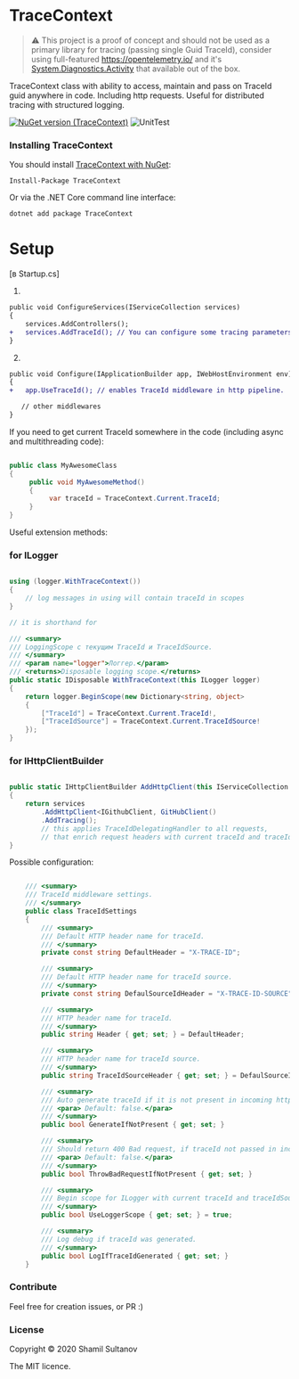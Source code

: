 TraceContext
=============

> ⚠️ This project is a proof of concept and should not be used as a primary library for tracing (passing single Guid TraceId), consider using full-featured https://opentelemetry.io/ and it's [System.Diagnostics.Activity](https://learn.microsoft.com/en-us/dotnet/api/system.diagnostics.activity?view=net-7.0) that available out of the box.

TraceContext class with ability to access, maintain and pass on TraceId guid anywhere in code.
Including http requests.
Useful for distributed tracing with structured logging.

[![NuGet version (TraceContext)](https://img.shields.io/nuget/v/TraceContext.svg?style=flat-square)](https://www.nuget.org/packages/TraceContext)
![UnitTest](https://github.com/mt89vein/TraceContext/workflows/UnitTest/badge.svg)

### Installing TraceContext

You should install [TraceContext with NuGet](https://www.nuget.org/packages/TraceContext):

    Install-Package TraceContext
    
Or via the .NET Core command line interface:

    dotnet add package TraceContext

###

# Setup

[в Startup.cs]

1.

```diff
public void ConfigureServices(IServiceCollection services)
{
    services.AddControllers();
+   services.AddTraceId(); // You can configure some tracing parameters for traceIdMiddleware via lambda.
}
```

2.

```diff
public void Configure(IApplicationBuilder app, IWebHostEnvironment env)
{
+   app.UseTraceId(); // enables TraceId middleware in http pipeline.

   // other middlewares
}
```

If you need to get current TraceId somewhere in the code (including async and multithreading code):

```cs

public class MyAwesomeClass
{
     public void MyAwesomeMethod()
     {
          var traceId = TraceContext.Current.TraceId;
     }
}
```

Useful extension methods:

### for ILogger
```cs

using (logger.WithTraceContext())
{
    // log messages in using will contain traceId in scopes
}

// it is shorthand for

/// <summary>
/// LoggingScope с текущим TraceId и TraceIdSource.
/// </summary>
/// <param name="logger">Логгер.</param>
/// <returns>Disposable logging scope.</returns>
public static IDisposable WithTraceContext(this ILogger logger)
{
    return logger.BeginScope(new Dictionary<string, object>
    {
        ["TraceId"] = TraceContext.Current.TraceId!,
        ["TraceIdSource"] = TraceContext.Current.TraceIdSource!
    });
}
```

### for IHttpClientBuilder

```cs

public static IHttpClientBuilder AddHttpClient(this IServiceCollection services)
{
    return services
        .AddHttpClient<IGithubClient, GitHubClient()
        .AddTracing();
        // this applies TraceIdDelegatingHandler to all requests,
        // that enrich request headers with current traceId and traceId source.
}

```

Possible configuration:


```cs

    /// <summary>
    /// TraceId middleware settings.
    /// </summary>
    public class TraceIdSettings
    {
        /// <summary>
        /// Default HTTP header name for traceId.
        /// </summary>
        private const string DefaultHeader = "X-TRACE-ID";

        /// <summary>
        /// Default HTTP header name for traceId source.
        /// </summary>
        private const string DefaulSourceIdHeader = "X-TRACE-ID-SOURCE";

        /// <summary>
        /// HTTP header name for traceId.
        /// </summary>
        public string Header { get; set; } = DefaultHeader;

        /// <summary>
        /// HTTP header name for traceId source.
        /// </summary>
        public string TraceIdSourceHeader { get; set; } = DefaulSourceIdHeader;

        /// <summary>
        /// Auto generate traceId if it is not present in incoming http request headers.
        /// <para> Default: false.</para>
        /// </summary>
        public bool GenerateIfNotPresent { get; set; }

        /// <summary>
        /// Should return 400 Bad request, if traceId not passed in incoming http request headers, and <see cref="GenerateIfNotPresent"/> was set to false.
        /// <para> Default: false.</para>
        /// </summary>
        public bool ThrowBadRequestIfNotPresent { get; set; }

        /// <summary>
        /// Begin scope for ILogger with current traceId and traceIdSource
        /// </summary>
        public bool UseLoggerScope { get; set; } = true;

        /// <summary>
        /// Log debug if traceId was generated.
        /// </summary>
        public bool LogIfTraceIdGenerated { get; set; }
    }

```

### Contribute

Feel free for creation issues, or PR :)

### License

Copyright © 2020 Shamil Sultanov

The MIT licence.
